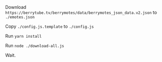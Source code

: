 Download `https://berrytube.tv/berrymotes/data/berrymotes_json_data.v2.json` to `./emotes.json`

Copy `./config.js.template` to `./config.js`

Run `yarn install`

Run `node ./download-all.js`

Wait.
